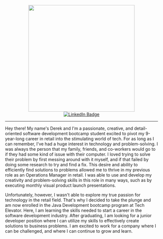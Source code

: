 <div id="header" align="center">
  <img src="https://media.giphy.com/media/k0ijJhqrUP4T2EvmJ1/giphy.gif" width="350"/>
</div>

<div id="badges" align="center">
  <a href="https://www.linkedin.com/in/derek-hatfield/">
    <img src="https://img.shields.io/badge/LinkedIn-blue?style=for-the-badge&logo=linkedin&logoColor=white" alt="LinkedIn Badge"/>
  </a>
</div>

---

Hey there! My name's Derek and I'm a passionate, creative, and detail-oriented software development bootcamp student excited to pivot my 9-year-long career in retail into the stimulating world of tech. For as long as I can remember, I've had a huge interest in technology and problem-solving. I was always the person that my family, friends, and co-workers would go to if they had some kind of issue with their computer. I loved trying to solve their problem by first messing around with it myself, and if that failed by doing some research to try and find a fix. This desire and ability to efficiently find solutions to problems allowed me to thrive in my previous role as an Operations Manager in retail. I was able to use and develop my creativity and problem-solving skills in this role in many ways, such as by executing monthly visual product launch presentations.

Unfortunately, however, I wasn't able to explore my true passion for technology in the retail field. That's why I decided to take the plunge and am now enrolled in the Java Development bootcamp program at Tech Elevator. Here, I am learning the skills needed to start a career in the software development industry. After graduating, I am looking for a junior developer position where I can utilize my skills to effectively create solutions to business problems. I am excited to work for a company where I can be challenged, and where I can continue to grow and learn.

<!---
derekhatfield/derekhatfield is a ✨ special ✨ repository because its `README.md` (this file) appears on your GitHub profile.
You can click the Preview link to take a look at your changes.
--->
